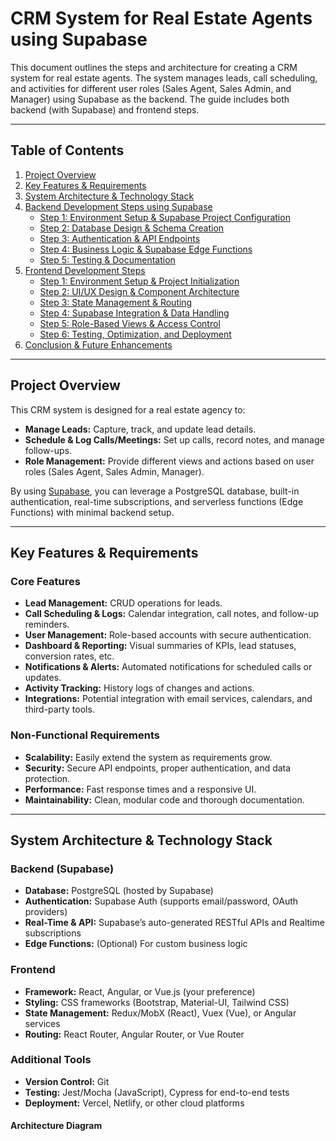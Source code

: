 # CRM System for Real Estate Agents using Supabase

This document outlines the steps and architecture for creating a CRM system for real estate agents. The system manages leads, call scheduling, and activities for different user roles (Sales Agent, Sales Admin, and Manager) using Supabase as the backend. The guide includes both backend (with Supabase) and frontend steps.

---

## Table of Contents

1. [Project Overview](#project-overview)
2. [Key Features & Requirements](#key-features--requirements)
3. [System Architecture & Technology Stack](#system-architecture--technology-stack)
4. [Backend Development Steps using Supabase](#backend-development-steps-using-supabase)
    - [Step 1: Environment Setup & Supabase Project Configuration](#step-1-environment-setup--supabase-project-configuration)
    - [Step 2: Database Design & Schema Creation](#step-2-database-design--schema-creation)
    - [Step 3: Authentication & API Endpoints](#step-3-authentication--api-endpoints)
    - [Step 4: Business Logic & Supabase Edge Functions](#step-4-business-logic--supabase-edge-functions)
    - [Step 5: Testing & Documentation](#step-5-testing--documentation)
5. [Frontend Development Steps](#frontend-development-steps)
    - [Step 1: Environment Setup & Project Initialization](#step-1-frontend-environment-setup--project-initialization)
    - [Step 2: UI/UX Design & Component Architecture](#step-2-uiux-design--component-architecture)
    - [Step 3: State Management & Routing](#step-3-state-management--routing)
    - [Step 4: Supabase Integration & Data Handling](#step-4-supabase-integration--data-handling)
    - [Step 5: Role-Based Views & Access Control](#step-5-role-based-views--access-control)
    - [Step 6: Testing, Optimization, and Deployment](#step-6-testing-optimization-and-deployment)
6. [Conclusion & Future Enhancements](#conclusion--future-enhancements)

---

## Project Overview

This CRM system is designed for a real estate agency to:
- **Manage Leads:** Capture, track, and update lead details.
- **Schedule & Log Calls/Meetings:** Set up calls, record notes, and manage follow-ups.
- **Role Management:** Provide different views and actions based on user roles (Sales Agent, Sales Admin, Manager).

By using [Supabase](https://supabase.com), you can leverage a PostgreSQL database, built-in authentication, real-time subscriptions, and serverless functions (Edge Functions) with minimal backend setup.

---

## Key Features & Requirements

### Core Features
- **Lead Management:** CRUD operations for leads.
- **Call Scheduling & Logs:** Calendar integration, call notes, and follow-up reminders.
- **User Management:** Role-based accounts with secure authentication.
- **Dashboard & Reporting:** Visual summaries of KPIs, lead statuses, conversion rates, etc.
- **Notifications & Alerts:** Automated notifications for scheduled calls or updates.
- **Activity Tracking:** History logs of changes and actions.
- **Integrations:** Potential integration with email services, calendars, and third-party tools.

### Non-Functional Requirements
- **Scalability:** Easily extend the system as requirements grow.
- **Security:** Secure API endpoints, proper authentication, and data protection.
- **Performance:** Fast response times and a responsive UI.
- **Maintainability:** Clean, modular code and thorough documentation.

---

## System Architecture & Technology Stack

### Backend (Supabase)
- **Database:** PostgreSQL (hosted by Supabase)
- **Authentication:** Supabase Auth (supports email/password, OAuth providers)
- **Real-Time & API:** Supabase’s auto-generated RESTful APIs and Realtime subscriptions
- **Edge Functions:** (Optional) For custom business logic

### Frontend
- **Framework:** React, Angular, or Vue.js (your preference)
- **Styling:** CSS frameworks (Bootstrap, Material-UI, Tailwind CSS)
- **State Management:** Redux/MobX (React), Vuex (Vue), or Angular services
- **Routing:** React Router, Angular Router, or Vue Router

### Additional Tools
- **Version Control:** Git
- **Testing:** Jest/Mocha (JavaScript), Cypress for end-to-end tests
- **Deployment:** Vercel, Netlify, or other cloud platforms

#### Architecture Diagram

